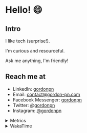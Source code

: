 # Hello! 😄

## Intro

I like tech (surprise!).

I'm curious and resourceful.

Ask me anything, I'm friendly!

## Reach me at

- LinkedIn: [gordonpn](https://www.linkedin.com/in/gordonpn/)
- Email: [contact@gordon-pn.com](mailto:contact@gordon-pn.com)
- Facebook Messenger: [gordonpn](https://www.messenger.com/t/Gordonpn)
- Twitter: [@gordonpn](https://twitter.com/Gordonpn)
- Instagram: [@gordonpn](https://www.instagram.com/gordonpn/)

<details>
  <summary>Metrics</summary>

  <img align="center" src="https://github.com/gordonpn/gordonpn/blob/master/github-metrics.svg" alt="GitHub Metrics">

</details>

<details>
  <summary>WakaTime</summary>

  <!--START_SECTION:waka-->
📊 **This Week I Spent My Time On** 

```text
💬 Programming Languages: 
Java                     16 hrs 20 mins      ██████████████████████░░░   87.22 % 
XML                      35 mins             █░░░░░░░░░░░░░░░░░░░░░░░░   03.18 % 
Makefile                 25 mins             █░░░░░░░░░░░░░░░░░░░░░░░░   02.28 % 
GitIgnore file           20 mins             ░░░░░░░░░░░░░░░░░░░░░░░░░   01.82 % 
Bash                     19 mins             ░░░░░░░░░░░░░░░░░░░░░░░░░   01.77 % 

🔥 Editors: 
Intellijidea             18 hrs 16 mins      ████████████████████████░   97.56 % 
VS Code                  27 mins             █░░░░░░░░░░░░░░░░░░░░░░░░   02.44 % 
```


 Last Updated on 30/03/2024 16:20:06 UTC
<!--END_SECTION:waka-->
</details>
